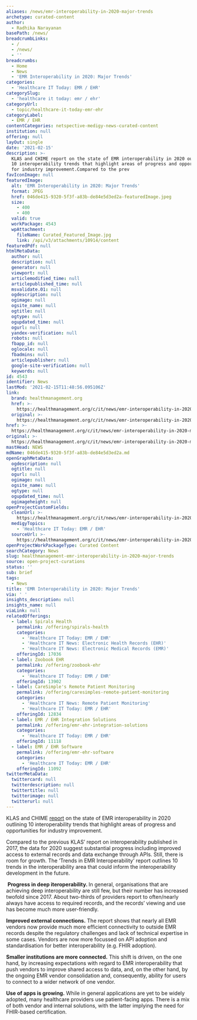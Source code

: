 ```yaml
---
aliases: /news/emr-interoperability-in-2020-major-trends
archetype: curated-content
author:
  - Radhika Narayanan
basePath: /news/
breadcrumbLinks:
  - /
  - /news/
  - ''
breadcrumbs:
  - Home
  - News
  - 'EMR Interoperability in 2020: Major Trends'
categories:
  - 'Healthcare IT Today: EMR / EHR'
categorySlug:
  - 'healthcare it today: emr / ehr'
categoryUrl:
  - topic/healthcare-it-today-emr-ehr
categoryLabel:
  - EMR / EHR
contentCategories: netspective-medigy-news-curated-content
institution: null
offering: null
layOut: single
date: '2021-02-15'
description: >-
  KLAS and CHIME report on the state of EMR interoperability in 2020 outlining
  10 interoperability trends that highlight areas of progress and opportunities
  for industry improvement.Compared to the prev
favIconImage: null
featuredImage:
  alt: 'EMR Interoperability in 2020: Major Trends'
  format: JPEG
  href: 046de415-9320-5f3f-a83b-de84e5d3ed2a-featuredImage.jpeg
  size:
    - 400
    - 400
  valid: true
  workPackage: 4543
  wpAttachment:
    fileName: Curated_Featured_Image.jpg
    link: /api/v3/attachments/10914/content
featuredPdf: null
htmlMetaData:
  author: null
  description: null
  generator: null
  viewport: null
  articlemodified_time: null
  articlepublished_time: null
  msvalidate.01: null
  ogdescription: null
  ogimage: null
  ogsite_name: null
  ogtitle: null
  ogtype: null
  ogupdated_time: null
  ogurl: null
  yandex-verification: null
  robots: null
  fbapp_id: null
  oglocale: null
  fbadmins: null
  articlepublisher: null
  google-site-verification: null
  keywords: null
id: 4543
identifier: News
lastMod: '2021-02-15T11:48:56.095106Z'
link:
  brand: healthmanagement.org
  href: >-
    https://healthmanagement.org/c/it/news/emr-interoperability-in-2020-major-trends
  original: >-
    https://healthmanagement.org/c/it/news/emr-interoperability-in-2020-major-trends
href: >-
  https://healthmanagement.org/c/it/news/emr-interoperability-in-2020-major-trends
original: >-
  https://healthmanagement.org/c/it/news/emr-interoperability-in-2020-major-trends
mastHead: NEWS
mdName: 046de415-9320-5f3f-a83b-de84e5d3ed2a.md
openGraphMetaData:
  ogdescription: null
  ogtitle: null
  ogurl: null
  ogimage: null
  ogsite_name: null
  ogtype: null
  ogupdated_time: null
  ogimageheight: null
openProjectCustomFields:
  cleanUrl: >-
    https://healthmanagement.org/c/it/news/emr-interoperability-in-2020-major-trends
  medigyTopics:
    - 'Healthcare IT Today: EMR / EHR'
  sourceUrl: >-
    https://healthmanagement.org/c/it/news/emr-interoperability-in-2020-major-trends
openProjectWorkPackageType: Curated Content
searchCategory: News
slug: healthmanagement-emr-interoperability-in-2020-major-trends
source: open-project-curations
status: ''
sub: brief
tags:
  - News
title: 'EMR Interoperability in 2020: Major Trends'
via: ' '
insights_description: null
insights_name: null
viaLink: null
relatedOfferings:
  - label: Spirals Health
    permalink: /offering/spirals-health
    categories:
      - 'Healthcare IT Today: EMR / EHR'
      - 'Healthcare IT News: Electronic Health Records (EHR)'
      - 'Healthcare IT News: Electronic Medical Records (EMR)'
    offeringId: 17036
  - label: Zoobook EHR
    permalink: /offering/zoobook-ehr
    categories:
      - 'Healthcare IT Today: EMR / EHR'
    offeringId: 13902
  - label: CareSimple's Remote Patient Monitoring
    permalink: /offering/caresimples-remote-patient-monitoring
    categories:
      - 'Healthcare IT News: Remote Patient Monitoring'
      - 'Healthcare IT Today: EMR / EHR'
    offeringId: 12834
  - label: EMR / EHR Integration Solutions
    permalink: /offering/emr-ehr-integration-solutions
    categories:
      - 'Healthcare IT Today: EMR / EHR'
    offeringId: 11118
  - label: EMR / EHR Software
    permalink: /offering/emr-ehr-software
    categories:
      - 'Healthcare IT Today: EMR / EHR'
    offeringId: 11092
twitterMetaData:
  twittercard: null
  twitterdescription: null
  twittertitle: null
  twitterimage: null
  twitterurl: null
---
```

<p>KLAS and CHIME <a href="https://chimecentral.org/wp-content/uploads/2021/01/Trends-in-EMR-Interoperability_CHIME_KLAS.pdf">report</a> on the state of EMR interoperability in 2020 outlining 10 interoperability trends that highlight areas of progress and opportunities for industry improvement.</p><p>Compared to the previous KLAS’ report on interoperability published in 2017, the data for 2020 suggest substantial progress including improved access to external records and data exchange through APIs. Still, there is room for growth. The ‘Trends in EMR Interoperability’ report outlines 10 trends in the interoperability area that could inform the interoperability development in the future.</p><p>&nbsp;<strong>Progress in deep iteroperability. </strong>In general, organisations that are achieving deep interoperability are still few, but their number has increased twofold since 2017. About two-thirds of providers report to often/nearly always have access to required records, and the records’ viewing and use has become much more user-friendly.</p><p><strong>Improved external connections.</strong> The report shows that nearly all EMR vendors now provide much more efficient connectivity to outside EMR records despite the regulatory challenges and lack of technical expertise in some cases. Vendors are now more focussed on API adoption and standardisation for better interoperability (e.g. FHIR adoption).</p><p><strong>Smaller institutions are more connected.</strong> This shift is driven, on the one hand, by increasing expectations with regard to EMR interoperability that push vendors to improve shared access to data, and, on the other hand, by the ongoing EMR vendor consolidation and, consequently, ability for users to connect to a wider network of one vendor.</p><p><strong>Use of apps is growing.</strong> While in general applications are yet to be widely adopted, many healthcare providers use patient-facing apps. There is a mix of both vendor and internal solutions, with the latter implying the need for FHIR-based certification.&nbsp;</p><p>&nbsp;</p>